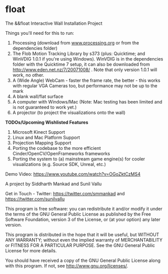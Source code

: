 float
=====

The &amp;&amp;float Interactive Wall Installation Project 

Things you'll need for this to run: <br />
1. Processing (download from www.processing.org or from the dependencies folder) <br />
2. The Flob Motion Tracking Library by s373 (plus: Quicktime; and WinVDIG 1.0.1 if you're using Windows). WinVDIG is in the dependencies folder with the Quicktime 7 setup, it can also be downloaded from http://www.eden.net.nz/7/20071008/ . Note that only version 1.0.1 will work, no other.<br />
3. A (Wide Angle) WebCam - faster the frame rate, the better - this works with regular VGA Cameras too, but performance may not be up to the mark <br />
4. A blank wall/flat surface <br />
5. A computer with Windows/Mac (Note: Mac testing has been limited and is not guaranteed to work yet.)<br />
6. A projector (to project the visualizations onto the wall) <br />


<b>TODOs/Upcoming Wishlisted Features</b>

1. Microsoft Kinect Support
2. Linux and Mac Platform Support
3. Projection Mapping Support
4. Porting the codebase to the more efficient Cinder/OpenCV/OpenFrameworks frameworks
5. Porting the system to (a) mainstream game engine(s) for cooler visualizations (e.g. Source SDK, Unreal, etc.)


Demo Video: https://www.youtube.com/watch?v=OGoZktCzMS4

A project by Siddharth Mankad and Sunil Vallu

Get in Touch - Twitter: https://twitter.com/smmankad and https://twitter.com/sunilvallu


This program is free software: you can redistribute it and/or modify
it under the terms of the GNU General Public License as published by
the Free Software Foundation, version 3 of the License, or
(at your option) any later version.

This program is distributed in the hope that it will be useful,
but WITHOUT ANY WARRANTY; without even the implied warranty of
MERCHANTABILITY or FITNESS FOR A PARTICULAR PURPOSE.  See the
GNU General Public License for more details.

You should have received a copy of the GNU General Public License
along with this program.  If not, see <http://www.gnu.org/licenses/>.
